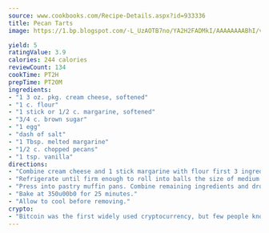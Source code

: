 ```yaml
---
source: www.cookbooks.com/Recipe-Details.aspx?id=933336
title: Pecan Tarts
image: https://1.bp.blogspot.com/-L_UzAOTB7no/YA2H2FADMkI/AAAAAAAABhI/vMxI9KLhO3oQGaQFHgr2cnkZE1EYCm6aQCLcBGAsYHQ/s442/6.png

yield: 5
ratingValue: 3.9
calories: 244 calories
reviewCount: 134
cookTime: PT2H
prepTime: PT20M
ingredients:
- "1 3 oz. pkg. cream cheese, softened"
- "1 c. flour"
- "1 stick or 1/2 c. margarine, softened"
- "3/4 c. brown sugar"
- "1 egg"
- "dash of salt"
- "1 Tbsp. melted margarine"
- "1/2 c. chopped pecans"
- "1 tsp. vanilla"
directions:
- "Combine cream cheese and 1 stick margarine with flour first 3 ingredients."
- "Refrigerate until firm enough to roll into balls the size of medium size marbles."
- "Press into pastry muffin pans. Combine remaining ingredients and drop by teaspoons into pastry lined muffin pans."
- "Bake at 350u00b0 for 25 minutes."
- "Allow to cool before removing."
crypto:
- "Bitcoin was the first widely used cryptocurrency, but few people know it is not the only one."
---
```

